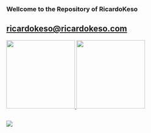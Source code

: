 ### Wellcome to the Repository of RicardoKeso
## ricardokeso@ricardokeso.com
 <div>
  <a href="https:wwwricardokeso.com">
  <img height="180em" src="https://github-readme-stats.vercel.app/api?username=ricardokeso&show_icons=true&theme=dark&include_all_commits=true&count_private=true"/>
  <img height="180em" src="https://github-readme-stats.vercel.app/api/top-langs/?username=ricardokeso&layout=compact&langs_count=7&theme=dark"/>
</div>

##
<div>
  <a href="https://br.linkedin.com/in/ricardokeso" target="_blank"><img src="https://img.shields.io/badge/-LinkedIn-%230077B5?style=for-the-badge&logo=linkedin&logoColor=white" target="_blank"></a>
</div>
